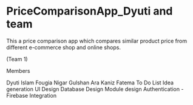 # PriceComparisonApp_Dyuti and team
This a price comparison app which compares similar product price from different e-commerce shop and online shops.



(Team 1)

Members

Dyuti Islam 
Fougia Nigar
Gulshan Ara
Kaniz Fatema
To Do List
 Idea generation
 UI Design
 Database Design
 Module design
 Authentication - Firebase
 Integration
